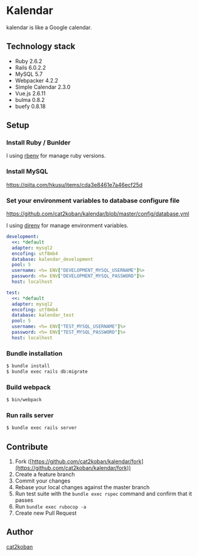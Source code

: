 # Kalendar
kalendar is like a Google calendar.

## Technology stack
- Ruby 2.6.2
- Rails 6.0.2.2
- MySQL 5.7
- Webpacker 4.2.2
- Simple Calendar 2.3.0
- Vue.js 2.6.11
- bulma 0.8.2
- buefy 0.8.18

## Setup
### Install Ruby / Bunlder

I using [rbenv](https://github.com/rbenv/rbenv) for manage ruby versions.

### Install MySQL

https://qiita.com/hkusu/items/cda3e8461e7a46ecf25d

### Set your environment variables to database configure file

https://github.com/cat2koban/kalendar/blob/master/config/database.yml

I using [direnv](https://github.com/direnv/direnv) for manage environment variables. 

```yml
development:
  <<: *default
  adapter: mysql2
  encofing: utf8mb4
  database: kalendar_development
  pool: 5
  username: <%= ENV["DEVELOPMENT_MYSQL_USERNAME"]%>
  password: <%= ENV["DEVELOPMENT_MYSQL_PASSWORD"]%>
  host: localhost

test:
  <<: *default
  adapter: mysql2
  encofing: utf8mb4
  database: kalendar_test
  pool: 5
  username: <%= ENV["TEST_MYSQL_USERNAME"]%>
  password: <%= ENV["TEST_MYSQL_PASSWORD"]%>
  host: localhost
```

### Bundle installation

```zsh
$ bundle install
$ bundle exec rails db:migrate
```

### Build webpack

```zsh
$ bin/webpack
```

### Run rails server

```zsh
$ bundle exec rails server
```

## Contribute

1. Fork ([https://github.com/cat2koban/kalendar/fork](https://github.com/cat2koban/kalendar/fork))
2. Create a feature branch
3. Commit your changes
4. Rebase your local changes against the master branch
5. Run test suite with the `bundle exec rspec` command and confirm that it passes
6. Run `bundle exec rubocop -a`
7. Create new Pull Request


## Author
[cat2koban](https://github.com/cat2koban/)
